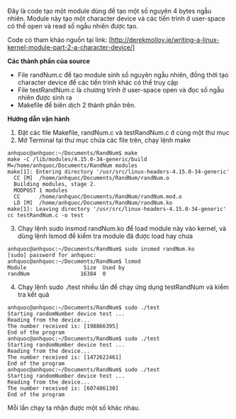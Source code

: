 Đây là code tạo một module dùng để tạo một số nguyên 4 bytes ngẫu nhiên. Module này tạo một character device và các tiến trình ở user-space có thể open và read số ngẫu nhiên được tạo.

Code có tham khảo nguồn tại link: [http://derekmolloy.ie/writing-a-linux-kernel-module-part-2-a-character-device/]

**Các thành phần của source**
* File randNum.c để tạo module sinh số nguyên ngẫu nhiên, đồng thời tạo character device để các tiến trình khác có thể truy cập
* File testRandNum.c là chương trình ở user-space open và đọc số ngẫu nhiên được sinh ra
* Makefile để biên dịch 2 thành phần trên.

**Hướng dẫn vận hành**
1. Đặt các file Makefile, randNum.c và testRandNum.c ở cùng một thư  mục
2. Mở Terminal tại thư mục chứa các file trên, chạy lệnh make
```console
anhquoc@anhquoc:~/Documents/RandNum$ make
make -C /lib/modules/4.15.0-34-generic/build M=/home/anhquoc/Documents/RandNum modules
make[1]: Entering directory '/usr/src/linux-headers-4.15.0-34-generic'
  CC [M]  /home/anhquoc/Documents/RandNum/randNum.o
  Building modules, stage 2.
  MODPOST 1 modules
  CC      /home/anhquoc/Documents/RandNum/randNum.mod.o
  LD [M]  /home/anhquoc/Documents/RandNum/randNum.ko
make[1]: Leaving directory '/usr/src/linux-headers-4.15.0-34-generic'
cc testRandNum.c -o test
```

3. Chạy lệnh sudo insmod randNum.ko để load module này vào kernel, và dùng lệnh lsmod để kiểm tra module đã được load hay chưa
```console
anhquoc@anhquoc:~/Documents/RandNum$ sudo insmod randNum.ko
[sudo] password for anhquoc: 
anhquoc@anhquoc:~/Documents/RandNum$ lsmod
Module                  Size  Used by
randNum                16384  0
```

4. Chạy lệnh sudo ./test nhiều lần để chạy ứng dụng testRandNum và kiểm tra kết quả
```console
anhquoc@anhquoc:~/Documents/RandNum$ sudo ./test
Starting randomNumber device test ...
Reading from the device...
The number received is: [198866395]
End of the program
anhquoc@anhquoc:~/Documents/RandNum$ sudo ./test
Starting randomNumber device test ...
Reading from the device...
The number received is: [1472622461]
End of the program
anhquoc@anhquoc:~/Documents/RandNum$ sudo ./test
Starting randomNumber device test ...
Reading from the device...
The number received is: [607486130]
End of the program
```
Mỗi lần chạy ta nhận được một số khác nhau. 

